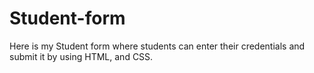 # Student-form
Here is my Student form where students can enter their credentials   and submit it by using HTML, and CSS.
